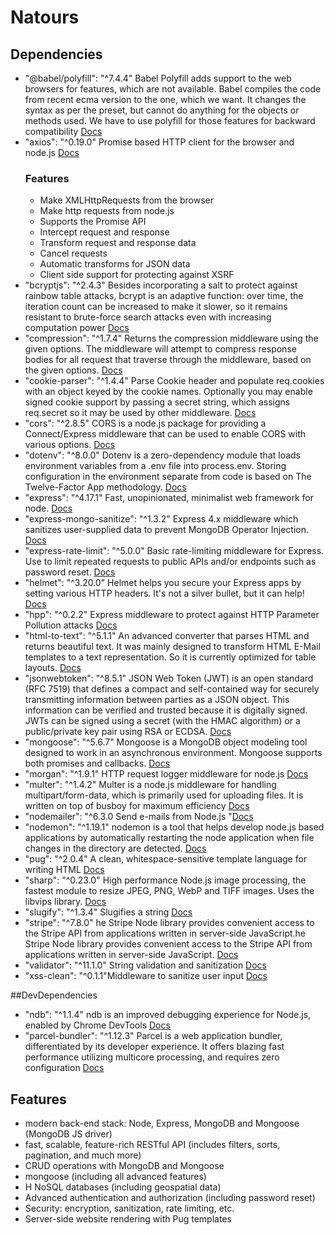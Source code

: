 # Natours
## Dependencies
- "@babel/polyfill": "^7.4.4" Babel Polyfill adds support to the web browsers for features, which are not available. Babel compiles the code from recent ecma version to the one, which we want. It changes the syntax as per the preset, but cannot do anything for the objects or methods used. We have to use polyfill for those features for backward compatibility [Docs](https://babeljs.io/docs/en/babel-polyfill)
- "axios": "^0.19.0" Promise based HTTP client for the browser and node.js [Docs](https://github.com/axios/axios)
  ### Features
  - Make XMLHttpRequests from the browser
  - Make http requests from node.js
  - Supports the Promise API
  - Intercept request and response
  - Transform request and response data
  - Cancel requests
  - Automatic transforms for JSON data
  - Client side support for protecting against XSRF
- "bcryptjs": "^2.4.3" Besides incorporating a salt to protect against rainbow table attacks, bcrypt is an adaptive function: over time, the iteration count can be increased to make it slower, so it remains resistant to brute-force search attacks even with increasing computation power [Docs](https://github.com/dcodeIO/bcrypt.js#readme)
- "compression": "^1.7.4" Returns the compression middleware using the given options. The middleware will attempt to compress response bodies for all request that traverse through the middleware, based on the given options.
[Docs](https://github.com/expressjs/compression#readme)
- "cookie-parser": "^1.4.4" Parse Cookie header and populate req.cookies with an object keyed by the cookie names. Optionally you may enable signed cookie support by passing a secret string, which assigns req.secret so it may be used by other middleware. [Docs](https://github.com/expressjs/cookie-parser#readme)
- "cors": "^2.8.5" CORS is a node.js package for providing a Connect/Express middleware that can be used to enable CORS with various options. [Docs](https://github.com/expressjs/cors#readme)
- "dotenv": "^8.0.0" Dotenv is a zero-dependency module that loads environment variables from a .env file into process.env. Storing configuration in the environment separate from code is based on The Twelve-Factor App methodology. [Docs](https://github.com/motdotla/dotenv#readme)
- "express": "^4.17.1" Fast, unopinionated, minimalist web framework for node. [Docs](https://github.com/expressjs/express)
- "express-mongo-sanitize": "^1.3.2" Express 4.x middleware which sanitizes user-supplied data to prevent MongoDB Operator Injection.    [Docs](https://github.com/fiznool/express-mongo-sanitize#readme)
- "express-rate-limit": "^5.0.0" Basic rate-limiting middleware for Express. Use to limit repeated requests to public APIs and/or endpoints such as password reset. [Docs](https://github.com/nfriedly/express-rate-limit)
- "helmet": "^3.20.0" Helmet helps you secure your Express apps by setting various HTTP headers. It's not a silver bullet, but it can help! [Docs](https://helmetjs.github.io/)
- "hpp": "^0.2.2" Express middleware to protect against HTTP Parameter Pollution attacks [Docs](https://github.com/analog-nico/hpp)
- "html-to-text": "^5.1.1" An advanced converter that parses HTML and returns beautiful text. It was mainly designed to transform HTML E-Mail templates to a text representation. So it is currently optimized for table layouts. [Docs](https://github.com/werk85/node-html-to-text)
- "jsonwebtoken": "^8.5.1" JSON Web Token (JWT) is an open standard (RFC 7519) that defines a compact and self-contained way for securely transmitting information between parties as a JSON object. This information can be verified and trusted because it is digitally signed. JWTs can be signed using a secret (with the HMAC algorithm) or a public/private key pair using RSA or ECDSA. [Docs](https://github.com/auth0/node-jsonwebtoken#readme)
- "mongoose": "^5.6.7" Mongoose is a MongoDB object modeling tool designed to work in an asynchronous environment. Mongoose supports both promises and callbacks. [Docs](https://mongoosejs.com/docs/guide.html)
- "morgan": "^1.9.1" HTTP request logger middleware for node.js [Docs](https://github.com/expressjs/morgan#readme)
- "multer": "^1.4.2" Multer is a node.js middleware for handling multipart/form-data, which is primarily used for uploading files. It is written on top of busboy for maximum efficiency [Docs](https://github.com/expressjs/multer#readme)
- "nodemailer": "^6.3.0 Send e-mails from Node.js  "[Docs](https://nodemailer.com/about/)
- "nodemon": "^1.19.1" nodemon is a tool that helps develop node.js based applications by automatically restarting the node application when file changes in the directory are detected. [Docs](https://nodemon.io/)
- "pug": "^2.0.4" A clean, whitespace-sensitive template language for writing HTML [Docs](https://pugjs.org/api/getting-started.html)
- "sharp": "^0.23.0" High performance Node.js image processing, the fastest module to resize JPEG, PNG, WebP and TIFF images. Uses the libvips library. [Docs](https://github.com/lovell/sharp)
- "slugify": "^1.3.4" Slugifies a string [Docs](https://github.com/simov/slugify)
- "stripe": "^7.8.0" he Stripe Node library provides convenient access to the Stripe API from applications written in server-side JavaScript.he Stripe Node library provides convenient access to the Stripe API from applications written in server-side JavaScript. [Docs](https://stripe.com/)
- "validator": "^11.1.0" String validation and sanitization [Docs](https://github.com/validatorjs/validator.js)
- "xss-clean": "^0.1.1"Middleware to sanitize user input [Docs](https://github.com/jsonmaur/xss-clean)

##DevDependencies

- "ndb": "^1.1.4" ndb is an improved debugging experience for Node.js, enabled by Chrome DevTools [Docs](https://github.com/GoogleChromeLabs/ndb#readme)
- "parcel-bundler": "^1.12.3" Parcel is a web application bundler, differentiated by its developer experience. It offers blazing fast performance utilizing multicore processing, and requires zero configuration [Docs](https://parceljs.org/getting_started.html)


## Features 
- modern back-end stack: Node, Express, MongoDB and Mongoose (MongoDB JS driver)
- fast, scalable, feature-rich RESTful API (includes filters, sorts, pagination, and much more)
- CRUD operations with MongoDB and Mongoose
- mongoose (including all advanced features)
- H NoSQL databases (including geospatial data)
- Advanced authentication and authorization (including password reset)
- Security: encryption, sanitization, rate limiting, etc.
- Server-side website rendering with Pug templates
